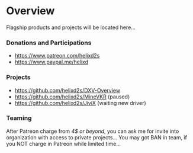 # Overview



Flagship products and projects will be located here...


### Donations and Participations

- https://www.patreon.com/helixd2s
- https://www.paypal.me/helixd


### Projects 

- https://github.com/helixd2s/DXV-Overview
- https://github.com/helixd2s/MineVKR (paused)
- https://github.com/helixd2s/JiviX (waiting new driver)


### Teaming

After Patreon charge from *4$ or beyond*, you can ask me for invite into organization with access to private projects...
You may got BAN in team, if you NOT charge in Patreon while limited time... 

